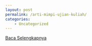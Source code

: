 ```yaml
---
layout: post
permalink: /arti-mimpi-ujian-kuliah/
categories:
    - Uncategorized
---
```


[Baca Selengkapnya](/02)